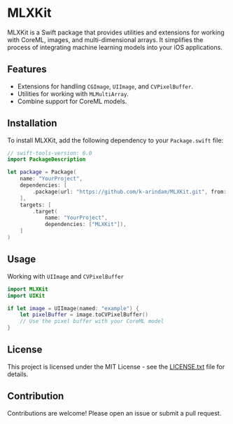 # MLXKit

MLXKit is a Swift package that provides utilities and extensions for working with CoreML, images, and multi-dimensional arrays. It simplifies the process of integrating machine learning models into your iOS applications.

## Features

- Extensions for handling `CGImage`, `UIImage`, and `CVPixelBuffer`.
- Utilities for working with `MLMultiArray`.
- Combine support for CoreML models.

## Installation

To install MLXKit, add the following dependency to your `Package.swift` file:

```swift
// swift-tools-version: 6.0
import PackageDescription

let package = Package(
    name: "YourProject",
    dependencies: [
        .package(url: "https://github.com/k-arindam/MLXKit.git", from: "0.0.1")
    ],
    targets: [
        .target(
            name: "YourProject",
            dependencies: ["MLXKit"]),
    ]
)
```

## Usage

Working with `UIImage` and `CVPixelBuffer`

```swift
import MLXKit
import UIKit

if let image = UIImage(named: "example") {
    let pixelBuffer = image.toCVPixelBuffer()
    // Use the pixel buffer with your CoreML model
}
```

## License

This project is licensed under the MIT License - see the [LICENSE.txt](LICENSE.txt) file for details.

## Contribution

Contributions are welcome! Please open an issue or submit a pull request.